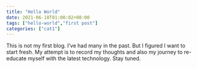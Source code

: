 ```yaml
---
title: "Hello World"
date: 2021-06-18T01:00:02+08:00
tags: ["hello-world","first post"]
categories: ["cat1"]
---
```


This is not my first blog. I’ve had many in the past. But I figured I want to start fresh. My attempt is to record my thoughts and also my journey to re-educate myself with the latest technology. Stay tuned.
